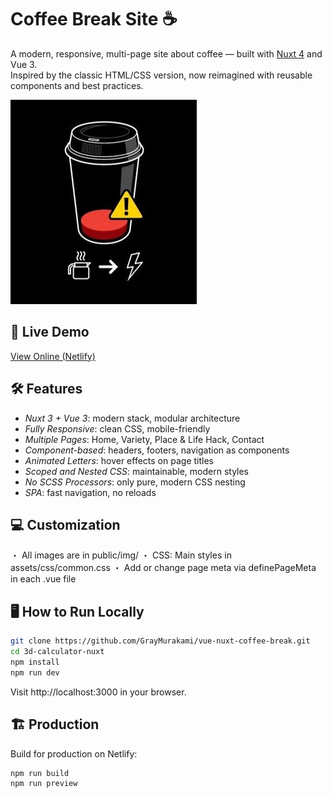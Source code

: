 # Coffee Break Site ☕️

A modern, responsive, multi-page site about coffee — built with [Nuxt 4](https://nuxt.com/) and Vue 3.  
Inspired by the classic HTML/CSS version, now reimagined with reusable components and best practices.

![Coffee Break Screenshot](public/img/common/coffee_logo2.jpeg)

## 🚀 Live Demo

[View Online (Netlify)](https://coffee-break-bygray.netlify.app/)

## 🛠️ Features

- *Nuxt 3 + Vue 3*: modern stack, modular architecture
- *Fully Responsive*: clean CSS, mobile-friendly
- *Multiple Pages*: Home, Variety, Place & Life Hack, Contact
- *Component-based*: headers, footers, navigation as components
- *Animated Letters*: hover effects on page titles
- *Scoped and Nested CSS*: maintainable, modern styles
- *No SCSS Processors*: only pure, modern CSS nesting
- *SPA*: fast navigation, no reloads

## 💻 Customization

・ All images are in public/img/
・ CSS: Main styles in assets/css/common.css
・ Add or change page meta via definePageMeta in each .vue file

## 🖥️ How to Run Locally

```bash
git clone https://github.com/GrayMurakami/vue-nuxt-coffee-break.git
cd 3d-calculator-nuxt
npm install
npm run dev
```
Visit http://localhost:3000 in your browser.


## 🏗️ Production
Build for production on Netlify:

```bash
npm run build
npm run preview
